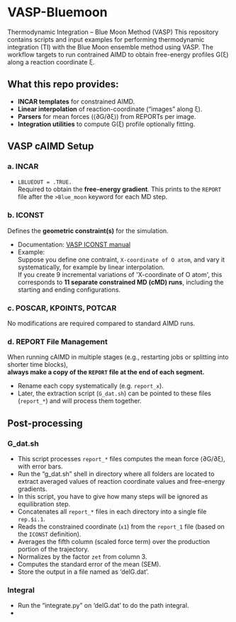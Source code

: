 # VASP-Bluemoon
Thermodynamic Integration – Blue Moon Method (VASP)
This repository contains scripts and input examples for performing thermodynamic integration (TI) with the Blue Moon ensemble method using VASP. 
The workflow targets to run contrained AIMD to obtain free-energy profiles G(ξ) along a reaction coordinate ξ.

## What this repo provides: 
- **INCAR templates** for constrained AIMD.
- **Linear interpolation** of reaction-coordinate (“images” along ξ).
- **Parsers** for mean forces (⟨∂G/∂ξ⟩) from REPORTs per image.
- **Integration utilities** to compute G(ξ) profile optionally fitting.

## VASP cAIMD Setup
### a. INCAR
- `LBLUEOUT = .TRUE.`  
  Required to obtain the **free-energy gradient**. This prints to the `REPORT` file after the `>Blue_moon` keyword for each MD step.  

### b. ICONST
Defines the **geometric constraint(s)** for the simulation.  
- Documentation: [VASP ICONST manual](https://cms.mpi.univie.ac.at/vasp/vasp/ICONST.html)  
- Example:  
  Suppose you define one contraint, `X-coordinate of O atom`, and vary it systematically, for example by linear interpolation.  
  If you create 9 incremental variations of 'X-coordinate of O atom', this corresponds to **11 separate constrained MD (cMD) runs**, including the starting and ending configurations.

### c. POSCAR, KPOINTS, POTCAR
No modifications are required compared to standard AIMD runs.  

### d. REPORT File Management

When running cAIMD in multiple stages (e.g., restarting jobs or splitting into shorter time blocks),  
**always make a copy of the `REPORT` file at the end of each segment.**  
- Rename each copy systematically (e.g. `report_x`).  
- Later, the extraction script (`G_dat.sh`) can be pointed to these files (`report_*`) and will process them together.  

## Post-processing
### G_dat.sh
- This script processes `report_*` files computes the mean force ⟨∂G/∂ξ⟩, with error bars.
- Run the “g_dat.sh” shell in directory where all folders are located to extract averaged values of reaction coordinate values and free-energy gradients.
- In this script, you have to give how many steps will be ignored as equilibration step.
- Concatenates all `report_*` files in each directory into a single file `rep.$i.1`.
- Reads the constrained coordinate (`x1`) from the `report_1` file (based on the `ICONST` definition).
- Averages the fifth column (scaled force term) over the production portion of the trajectory.  
- Normalizes by the factor `zet` from column 3.
- Computes the standard error of the mean (SEM).
- Store the output in a file named as ‘delG.dat’.

### Integral
- Run the “integrate.py” on ‘delG.dat’ to do the path integral.
- 
